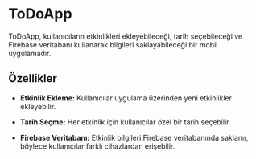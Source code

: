 # ToDoApp

ToDoApp, kullanıcıların etkinlikleri ekleyebileceği, tarih seçebileceği ve Firebase veritabanı kullanarak bilgileri saklayabileceği bir mobil uygulamadır.

## Özellikler

- **Etkinlik Ekleme:** Kullanıcılar uygulama üzerinden yeni etkinlikler ekleyebilir.
  
- **Tarih Seçme:** Her etkinlik için kullanıcılar özel bir tarih seçebilir.

- **Firebase Veritabanı:** Etkinlik bilgileri Firebase veritabanında saklanır, böylece kullanıcılar farklı cihazlardan erişebilir.
